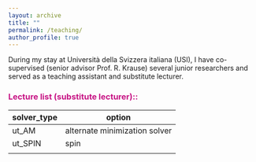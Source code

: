 ```yaml
---
layout: archive
title: ""
permalink: /teaching/
author_profile: true
---
```


During my stay at Università della Svizzera italiana (USI), I have co-supervised (senior advisor Prof. R. Krause) several junior researchers and served as a teaching assistant and substitute lecturer. 


### <span style="color:rgb(199, 21, 133)"> Lecture list (substitute lecturer)::</span>
| solver_type | option                        |
|-------------|-------------------------------|
| ut_AM       | alternate minimization solver |
| ut_SPIN     | spin                          |
|             |                               |